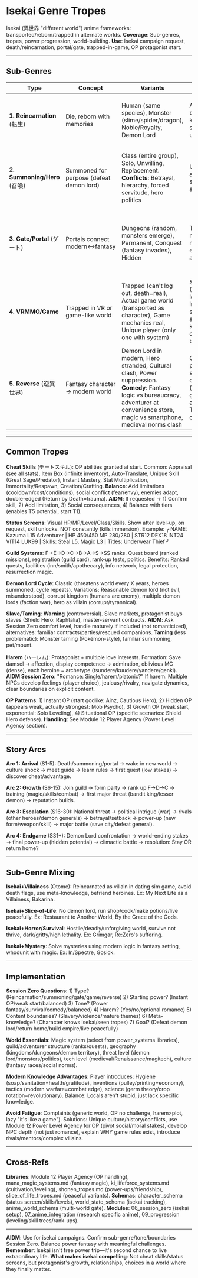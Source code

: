 # Isekai Genre Tropes

Isekai (異世界 "different world") anime frameworks: transported/reborn/trapped in alternate worlds. **Coverage**: Sub-genres, tropes, power progression, world-building. **Use**: Isekai campaign request, death/reincarnation, portal/gate, trapped-in-game, OP protagonist start.

---

## Sub-Genres

| Type | Concept | Variants | Advantages | Setup | Examples |
|------|---------|----------|------------|-------|----------|
| **1. Reincarnation** (転生) | Die, reborn with memories | Human (same species), Monster (slime/spider/dragon), Noble/Royalty, Demon Lord | Adult mind in child body, modern knowledge, cheat skills from god, unique powers | Death scene → deity meeting → cheat selection → birth/awakening → discover modern advantage. Start T1-2, Accelerated growth | Mushoku Tensei, Slime, Overlord, Re:Zero |
| **2. Summoning/Hero** (召喚) | Summoned for purpose (defeat demon lord) | Class (entire group), Solo, Unwilling, Replacement. **Conflicts**: Betrayal, hierarchy, forced servitude, hero politics | Unique class, accelerated leveling, sacred weapons, auto-translate | Summoning circle → threat explanation → class assignment → weak gear → "Defeat Demon Lord" quest. Start T1, rapid to T3-4. Arc: Betrayal → survival → power → revenge/redemption | Shield Hero, Konosuba, Arifureta |
| **3. Gate/Portal** (ゲート) | Portals connect modern↔fantasy | Dungeons (random, monsters emerge), Permanent, Conquest (fantasy invades), Hidden | Two-world travel, modern military vs magic, economy exploit, research advantage | Gates appear → monster outbreaks → join hunter association → E-F rank → unique advantage → rapid progression. **Progression**: Hunter/adventurer system, E-F-D-C-B-A-S ranks, guild organizations, monetization | Solo Leveling, The Gamer, Gate: JSDF |
| **4. VRMMO/Game** | Trapped in VR or game-like world | Trapped (can't log out, death=real), Actual game world (transported as character), Game mechanics real, Unique player (only one with system) | Status screens (HP/MP/Level/Skills), leveling, skill trees, inventory, quest system. **Meta**: NPC awareness, game knowledge, hidden content, balance breaks | Status screen explained → leveling mechanics → death penalty → save/respawn → interface (minimap/inventory/skills). Start T1 (L1), video game progression. Hook: Knowledge others don't have | SAO, Log Horizon, Overlord, The Gamer |
| **5. Reverse** (逆異世界) | Fantasy character → modern world | Demon Lord in modern, Hero stranded, Cultural clash, Power suppression. **Comedy**: Fantasy logic vs bureaucracy, adventurer at convenience store, magic vs smartphone, medieval norms clash | Culture shock, power level (OP OR suppressed), slice-of-life focus (job/bills/friends), goal: find home OR accept new life. Tone: Comedy/slice-of-life | Fantasy arrival → culture shock → power issue → job/bills → find home OR stay | Devil is a Part-Timer, Hinamatsuri |

---

## Common Tropes

**Cheat Skills** (チートスキル): OP abilities granted at start. Common: Appraisal (see all stats), Item Box (infinite inventory), Auto-Translate, Unique Skill (Great Sage/Predator), Instant Mastery, Stat Multiplication, Immortality/Respawn, Creation/Crafting. **Balance**: Add limitations (cooldown/cost/conditions), social conflict (fear/envy), enemies adapt, double-edged (Return by Death=trauma). **AIDM**: If requested → 1) Confirm skill, 2) Add limitation, 3) Social consequences, 4) Balance with tiers (enables T5 potential, start T1).

**Status Screens**: Visual HP/MP/Level/Class/Skills. Show after level-up, on request, skill unlocks. NOT constantly (kills immersion). Example: ╭ NAME: Kazuma L15 Adventurer | HP 450/450 MP 280/280 | STR12 DEX18 INT24 VIT14 LUK99 | Skills: Steal L5, Magic L3 | Titles: Underwear Thief ╯

**Guild Systems**: F→E→D→C→B→A→S→SS ranks. Quest board (ranked missions), registration (guild card), rank-up tests, politics. Benefits: Ranked quests, facilities (inn/smith/apothecary), info network, legal protection, resurrection magic.

**Demon Lord Cycle**: Classic (threatens world every X years, heroes summoned, cycle repeats). Variations: Reasonable demon lord (not evil, misunderstood), corrupt kingdom (humans are enemy), multiple demon lords (faction war), hero as villain (corrupt/tyrannical).

**Slave/Taming**: **Warning** (controversial). Slave markets, protagonist buys slaves (Shield Hero: Raphtalia), master-servant contracts. **AIDM**: Ask Session Zero comfort level, handle maturely if included (not romanticized), alternatives: familiar contracts/parties/rescued companions. **Taming** (less problematic): Monster taming (Pokémon-style), familiar summoning, pet/mount.

**Harem** (ハーレム): Protagonist + multiple love interests. Formation: Save damsel → affection, display competence → admiration, oblivious MC (dense), each heroine = archetype (tsundere/kuudere/yandere/genki). **AIDM Session Zero**: "Romance: Single/harem/platonic?" If harem: Multiple NPCs develop feelings (player choice), jealousy/rivalry, navigate dynamics, clear boundaries on explicit content.

**OP Patterns**: 1) Instant OP (start godlike: Ainz, Cautious Hero), 2) Hidden OP (appears weak, actually strongest: Mob Psycho), 3) Growth OP (weak start, exponential: Solo Leveling), 4) Situational OP (specific scenarios: Shield Hero defense). **Handling**: See Module 12 Player Agency (Power Level Agency section).

---

## Story Arcs

**Arc 1: Arrival** (S1-5): Death/summoning/portal → wake in new world → culture shock → meet guide → learn rules → first quest (low stakes) → discover cheat/advantage.

**Arc 2: Growth** (S6-15): Join guild → form party → rank up F→D→C → training (magic/skills/combat) → first major threat (bandit king/lesser demon) → reputation builds.

**Arc 3: Escalation** (S16-30): National threat → political intrigue (war) → rivals (other heroes/demon generals) → betrayal/setback → power-up (new form/weapon/skill) → major battle (save city/defeat general).

**Arc 4: Endgame** (S31+): Demon Lord confrontation → world-ending stakes → final power-up (hidden potential) → climactic battle → resolution: Stay OR return home?

---

## Sub-Genre Mixing

**Isekai+Villainess** (Otome): Reincarnated as villain in dating sim game, avoid death flags, use meta-knowledge, befriend heroines. Ex: My Next Life as a Villainess, Bakarina.

**Isekai+Slice-of-Life**: No demon lord, run shop/cook/make potions/live peacefully. Ex: Restaurant to Another World, By the Grace of the Gods.

**Isekai+Horror/Survival**: Hostile/deadly/unforgiving world, survive not thrive, dark/gritty/high lethality. Ex: Grimgar, Re:Zero's suffering.

**Isekai+Mystery**: Solve mysteries using modern logic in fantasy setting, whodunit with magic. Ex: In/Spectre, Gosick.

---

## Implementation

**Session Zero Questions**: 1) Type? (Reincarnation/summoning/gate/game/reverse) 2) Starting power? (Instant OP/weak start/balanced) 3) Tone? (Power fantasy/survival/comedy/balanced) 4) Harem? (Yes/no/optional romance) 5) Content boundaries? (Slavery/violence/mature themes) 6) Meta-knowledge? (Character knows isekai/seen tropes) 7) Goal? (Defeat demon lord/return home/build empire/live peacefully)

**World Essentials**: Magic system (select from power_systems libraries), guild/adventurer structure (ranks/quests), geography (kingdoms/dungeons/demon territory), threat level (demon lord/monsters/politics), tech level (medieval/Renaissance/magitech), culture (fantasy races/social norms).

**Modern Knowledge Advantages**: Player introduces: Hygiene (soap/sanitation=health/gratitude), inventions (pulley/printing=economy), tactics (modern warfare=combat edge), science (germ theory/crop rotation=revolutionary). Balance: Locals aren't stupid, just lack specific knowledge.

**Avoid Fatigue**: Complaints (generic world, OP no challenge, harem>plot, lazy "it's like a game"). Solutions: Unique culture/history/conflicts, use Module 12 Power Level Agency for OP (pivot social/moral stakes), develop NPC depth (not just romance), explain WHY game rules exist, introduce rivals/mentors/complex villains.

---

## Cross-Refs

**Libraries**: Module 12 Player Agency (OP handling), mana_magic_systems.md (fantasy magic), ki_lifeforce_systems.md (cultivation/leveling), shonen_tropes.md (power-ups/friendship), slice_of_life_tropes.md (peaceful variants). **Schemas**: character_schema (status screen/skills/levels), world_state_schema (isekai tracking), anime_world_schema (multi-world gate). **Modules**: 06_session_zero (isekai setup), 07_anime_integration (research specific anime), 09_progression (leveling/skill trees/rank-ups).

---

**AIDM**: Use for isekai campaigns. Confirm sub-genre/tone/boundaries Session Zero. Balance power fantasy with meaningful challenges. **Remember**: Isekai isn't free power trip—it's second chance to live extraordinary life. **What makes isekai compelling**: Not cheat skills/status screens, but protagonist's growth, relationships, choices in a world where they finally matter.
